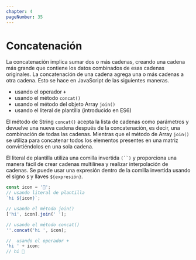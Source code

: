 ```yaml
---
chapter: 4
pageNumber: 35
---
```

# Concatenación

La concatenación implica sumar dos o más cadenas, creando una cadena más grande que contiene los datos combinados de esas cadenas originales. La concatenación de una cadena agrega una o más cadenas a otra cadena. Esto se hace en JavaScript de las siguientes maneras.

* usando el operador  **`+`**  
* usando el método `concat()`  
* usando el método del objeto Array `join()`  
* usando el literal de plantilla (introducido en ES6)

El método de String `concat()` acepta la lista de cadenas como parámetros y devuelve una nueva cadena después de la concatenación, es decir, una combinación de todas las cadenas. Mientras que el método de Array `join()` se utiliza para concatenar todos los elementos presentes en una matriz convirtiéndolos en una sola cadena.

El literal de plantilla utiliza una comilla invertida `(``)` y proporciona una manera fácil de crear cadenas multilínea y realizar interpolación de cadenas. Se puede usar una expresión dentro de la comilla invertida usando el signo `$` y llaves `${expresión}`.

```javascript
const icon = '👋';
// usando literal de plantilla
`hi ${icon}`;

// usando el método join()
['hi', icon].join(' ');

// usando el método concat()
''.concat('hi ', icon);

//  usando el operador + 
'hi ' + icon;
// hi 👋
```
